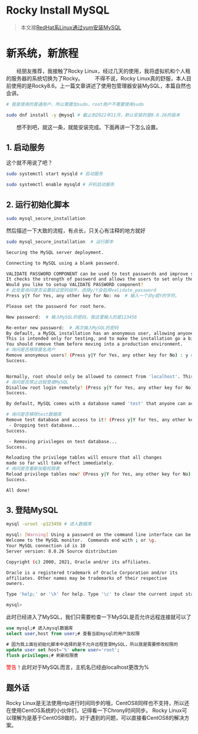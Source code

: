 # Rocky Install MySQL


> 本文接[RedHat系Linux通过yum安装MySQL](https://blog.csdn.net/weixin_42844571/article/details/124119066)
# 新系统，新旅程
&emsp;&emsp;经朋友推荐，我接触了Rocky Linux，经过几天的使用，我将虚拟机和个人租的服务器的系统切换为了Rocky。
&emsp;&emsp;不得不说，Rocky Linux真的舒服，本人目前使用的是Rocky8.6。上一篇文章讲述了使用包管理器安装MySQL，本篇自然也会讲。
```bash
# 我是使用的普通用户，所以需要加sudo，root用户不需要使用sudo

sudo dnf install -y @mysql # 截止到2022年11月，默认安装的是8.0.26的版本
```
&emsp;&emsp;想不到吧，就这一条，就能安装完成。下面再讲一下怎么设置。
## 1. 启动服务
这个就不用说了吧？
```bash
sudo systemctl start mysqld # 启动服务

sudo systemctl enable mysqld # 开机启动服务
```
## 2. 运行初始化脚本
```bash
sudo mysql_secure_installation
```
然后描述一下大致的流程，有点长，只关心有注释的地方就好
```bash
sudo mysql_secure_installation  # 运行脚本

Securing the MySQL server deployment.

Connecting to MySQL using a blank password.

VALIDATE PASSWORD COMPONENT can be used to test passwords and improve security. 
It checks the strength of password and allows the users to set only those passwords which are secure enough. 
Would you like to setup VALIDATE PASSWORD component?
# 此处是询问是否设置验证密码组件，选择y/Y会启用validate_password
Press y|Y for Yes, any other key for No: no  # 输入一个非y或Y的字符。

Please set the password for root here.

New password:  # 输入MySQL的密码，我这里输入的是123456

Re-enter new password:  # 再次输入MySQL的密码
By default, a MySQL installation has an anonymous user, allowing anyone to log into MySQL without having to have a user account created for them. 
This is intended only for testing, and to make the installation go a bit smoother.
You should remove them before moving into a production environment.
# 询问是否移除匿名用户
Remove anonymous users? (Press y|Y for Yes, any other key for No) : y # 从此处开始，后续都是y也是可以的
Success.


Normally, root should only be allowed to connect from 'localhost'. This ensures that someone cannot guess at the root password from the network.
# 询问是否禁止远程登录MySQL
Disallow root login remotely? (Press y|Y for Yes, any other key for No) : y # 这里输入Y或no都是可以的，后面会处理，我这里是输入了y
Success.

By default, MySQL comes with a database named 'test' that anyone can access. This is also intended only for testing, and should be removed before moving into a production environment.

# 询问是否移除test数据库
Remove test database and access to it? (Press y|Y for Yes, any other key for No) : y
 - Dropping test database...
Success.

 - Removing privileges on test database...
Success.

Reloading the privilege tables will ensure that all changes
made so far will take effect immediately.
# 询问是否重新加载权限表
Reload privilege tables now? (Press y|Y for Yes, any other key for No) : y
Success.

All done!
```
## 3. 登陆MySQL
```bash
mysql -uroot -p123456 # 进入数据库

mysql: [Warning] Using a password on the command line interface can be insecure.
Welcome to the MySQL monitor.  Commands end with ; or \g.
Your MySQL connection id is 10
Server version: 8.0.26 Source distribution

Copyright (c) 2000, 2021, Oracle and/or its affiliates.

Oracle is a registered trademark of Oracle Corporation and/or its
affiliates. Other names may be trademarks of their respective
owners.

Type 'help;' or '\h' for help. Type '\c' to clear the current input statement.

mysql> 
```
此时已经进入了MySQL，我们只需要检查一下MySQL是否允许远程连接就可以了
```sql
use mysql;# 进入mysql数据库
select user,host from user;# 查看当前mysql的用户及权限

# 因为我上面在初始化脚本中选择的是不允许远程登录MySQL，所以我是需要修改权限的
update user set host='%' where user='root';
flush privileges;# 刷新权限表
```
<font color=red>警告</font>！此时对于MySQL而言，主机名已经由localhost更改为%

## 题外话
Rocky Linux是无法使用ntp进行时间同步的哦，CentOS8同样也不支持，所以还在使用CentOS系统的小伙伴们，记得看一下Chrony时间同步。
Rocky Linux可以理解为是基于CentOS8做的，对于遇到的问题，可以直接看CentOS8的解决方案。
